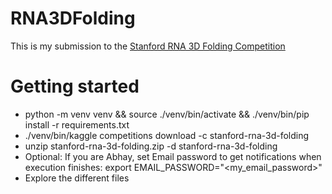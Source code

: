 # RNA3DFolding

This is my submission to the [Stanford RNA 3D Folding Competition](https://www.kaggle.com/competitions/stanford-rna-3d-folding/overview)

# Getting started

* python -m venv venv && source ./venv/bin/activate && ./venv/bin/pip install -r requirements.txt
* ./venv/bin/kaggle competitions download -c stanford-rna-3d-folding
* unzip stanford-rna-3d-folding.zip -d stanford-rna-3d-folding 
* Optional: If you are Abhay, set Email password to get notifications when execution finishes: export EMAIL_PASSWORD="<my_email_password>"
* Explore the different files


